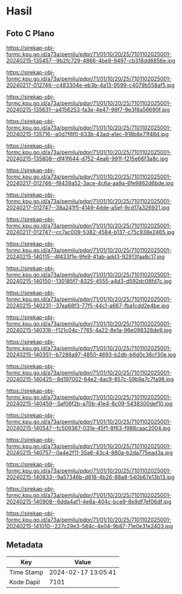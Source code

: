 # Hasil

## Foto C Plano

https://sirekap-obj-formc.kpu.go.id/a73a/pemilu/pdpr/71/01/10/20/25/7101102025001-20240215-135457--9b2fc729-4866-4be9-9497-cb318dd8856e.jpg

https://sirekap-obj-formc.kpu.go.id/a73a/pemilu/pdpr/71/01/10/20/25/7101102025001-20240217-012746--c483304e-eb3b-4a13-9599-c4079b558af5.jpg

https://sirekap-obj-formc.kpu.go.id/a73a/pemilu/pdpr/71/01/10/20/25/7101102025001-20240215-135631--a4156253-fa3e-4e47-99f7-9e3f8a56690f.jpg

https://sirekap-obj-formc.kpu.go.id/a73a/pemilu/pdpr/71/01/10/20/25/7101102025001-20240215-135716--a0d7f6f0-633b-43ad-a1ec-918b8e71f48d.jpg

https://sirekap-obj-formc.kpu.go.id/a73a/pemilu/pdpr/71/01/10/20/25/7101102025001-20240215-135808--df41f644-d752-4ea6-991f-f215e66f3a8c.jpg

https://sirekap-obj-formc.kpu.go.id/a73a/pemilu/pdpr/71/01/10/20/25/7101102025001-20240217-012746--f8439a52-3ace-4c6a-aa9a-6fe9862d6bde.jpg

https://sirekap-obj-formc.kpu.go.id/a73a/pemilu/pdpr/71/01/10/20/25/7101102025001-20240217-012747--38a241f5-4149-4dde-a5ef-9cd17a326921.jpg

https://sirekap-obj-formc.kpu.go.id/a73a/pemilu/pdpr/71/01/10/20/25/7101102025001-20240217-012747--cc7ac009-5382-4584-b137-c75c938e2465.jpg

https://sirekap-obj-formc.kpu.go.id/a73a/pemilu/pdpr/71/01/10/20/25/7101102025001-20240215-140115--4f433f1e-9fe9-41ab-add3-92913faa8c17.jpg

https://sirekap-obj-formc.kpu.go.id/a73a/pemilu/pdpr/71/01/10/20/25/7101102025001-20240215-140150--130185f7-8325-4555-a4d3-d592dc08fd7c.jpg

https://sirekap-obj-formc.kpu.go.id/a73a/pemilu/pdpr/71/01/10/20/25/7101102025001-20240215-140231--37ea68f3-77f5-44c1-a667-fba1cdd2e4be.jpg

https://sirekap-obj-formc.kpu.go.id/a73a/pemilu/pdpr/71/01/10/20/25/7101102025001-20240215-140316--f121c04c-7765-4a22-8e1a-96e098328de9.jpg

https://sirekap-obj-formc.kpu.go.id/a73a/pemilu/pdpr/71/01/10/20/25/7101102025001-20240215-140351--b7288a97-4850-4693-b2db-b6d0c36cf30e.jpg

https://sirekap-obj-formc.kpu.go.id/a73a/pemilu/pdpr/71/01/10/20/25/7101102025001-20240215-140425--8d197002-64e2-4ac9-857c-59b9a7c7fa98.jpg

https://sirekap-obj-formc.kpu.go.id/a73a/pemilu/pdpr/71/01/10/20/25/7101102025001-20240215-140459--3af06f2b-a70b-41e4-8c09-5438300def10.jpg

https://sirekap-obj-formc.kpu.go.id/a73a/pemilu/pdpr/71/01/10/20/25/7101102025001-20240215-140547--fc509367-031e-45f1-8f63-f988caac2004.jpg

https://sirekap-obj-formc.kpu.go.id/a73a/pemilu/pdpr/71/01/10/20/25/7101102025001-20240215-140757--0a4e2f11-35a6-43c4-880a-b2da775ead3a.jpg

https://sirekap-obj-formc.kpu.go.id/a73a/pemilu/pdpr/71/01/10/20/25/7101102025001-20240215-140833--9a57346b-d618-4b26-88a8-540b67e13b13.jpg

https://sirekap-obj-formc.kpu.go.id/a73a/pemilu/pdpr/71/01/10/20/25/7101102025001-20240215-140908--6dda4af1-4e8a-404c-bce9-8e9df7ef06df.jpg

https://sirekap-obj-formc.kpu.go.id/a73a/pemilu/pdpr/71/01/10/20/25/7101102025001-20240215-141010--227c29e3-584c-4e04-9b87-71e0e31e2403.jpg


## Metadata

| Key        | Value               |
| ---------- | ------------------- |
| Time Stamp | 2024-02-17 13:05:41 |
| Kode Dapil | 7101                |




